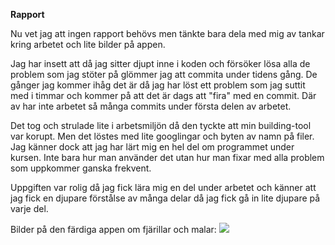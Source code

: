 **Rapport**

Nu vet jag att ingen rapport behövs men tänkte bara dela med mig av tankar kring arbetet och lite bilder på appen. 

Jag har insett att då jag sitter djupt inne i koden och försöker lösa alla de problem som jag stöter på glömmer jag att commita under tidens gång. De gånger jag kommer ihåg det är då jag har löst ett problem som jag suttit med i timmar och kommer på att det är dags att "fira" med en commit. Där av har inte arbetet så många commits under första delen av arbetet. 

Det tog och strulade lite i arbetsmiljön då den tyckte att min building-tool var korupt. Men det löstes med lite googlingar och byten av namn på filer. Jag känner dock att jag har lärt mig en hel del om programmet under kursen. Inte bara hur man använder det utan hur man fixar med alla problem som uppkommer ganska frekvent. 

Uppgiften var rolig då jag fick lära mig en del under arbetet och känner att jag fick en djupare förstålse av många delar då jag fick gå in lite djupare på varje del.

Bilder på den färdiga appen om fjärillar och malar:
![](screen.png)
